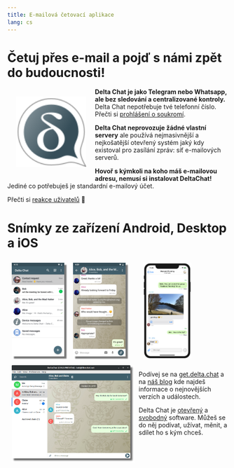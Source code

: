 ```yaml
---
title: E-mailová četovací aplikace
lang: cs
---
```


# Četuj přes e-mail a pojď s námi zpět do budoucnosti!

<img src="../assets/logos/delta-chat.svg" width="160" style="float: left; margin: 20px;" />

**Delta Chat je jako Telegram nebo Whatsapp, ale bez sledování a centralizované kontroly.**
Delta Chat nepotřebuje tvé telefonní číslo. Přečti si [prohlášení o soukromí](gdpr).

**Delta Chat neprovozuje žádné vlastní servery** ale používá nejmasivnější a nejkošatější otevřený systém 
jaký kdy existoval pro zasílání zpráv: síť e-mailových serverů.

**Hovoř s kýmkoli na koho máš e-mailovou adresu, nemusí si instalovat DeltaChat!** 
Jediné co potřebuješ je standardní e-mailový účet.

Přečti si [reakce uživatelů](user-voices) 📣


# Snímky ze zařízení Android, Desktop a iOS

<img src="../assets/blog/screenshots/2019-12-17-delta-chat-google-play-release-chat-list-light.png" width="120" 
style="float: left; margin: 10px;display: block;box-shadow: 5px 5px 2px #777;" /> 
<img src="../assets/blog/screenshots/2019-12-17-delta-chat-google-play-release-group-light.png" width="120" 
style="float: left; margin: 10px;display: block;box-shadow: 5px 5px 2px #777;" /> 

<img src="../assets/blog/desktop-screenshot.png" width="280" style="float:left; margin: 10px" /> 

<img src="../assets/blog/screenshots/2020-01-09-delta-chat-iOS-weekend-group-chat.png" width="110" style="margin: 10px" /> 

Podívej se na [get.delta.chat](https://get.delta.chat) a na [náš blog](blog)
kde najdeš informace o nejnovějších verzích a událostech. 

Delta Chat je [otevřený](https://cs.wikipedia.org/wiki/Otevřený_software)
a [svobodný](https://cs.wikipedia.org/wiki/Svobodný_software) software. 
Můžeš se do něj podívat, užívat, měnit, a sdílet ho s kým chceš.
